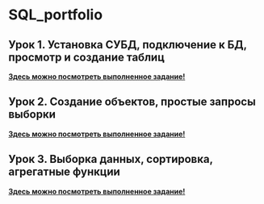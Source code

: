 # SQL_portfolio

## __Урок 1.__ Установка СУБД, подключение к БД, просмотр и создание таблиц

__[Здесь можно посмотреть выполненное задание!](https://github.com/hakloi/SQL_portfolio/blob/main/lesson1/hw1.sql)__

## __Урок 2.__ Создание объектов, простые запросы выборки

__[Здесь можно посмотреть выполненное задание!](https://github.com/hakloi/SQL_portfolio/blob/main/lesson2/hw2.sql)__

## __Урок 3.__ Выборка данных, сортировка, агрегатные функции

__[Здесь можно посмотреть выполненное задание!]()__